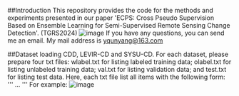 ##Introduction
This repository provides the code for the methods and experiments presented in our paper 'ECPS: Cross Pseudo Supervision Based on Ensemble Learning for Semi-Supervised Remote Sensing Change Detection'. (TGRS2024)
![image](https://github.com/TangXu-Group/ECPS/assets/74549002/e054afe5-0c60-4840-a560-c9f833f0b4bf)
If you have any questions, you can send me an email. My mail address is yqunyang@163.com

##Dataset loading
CDD, LEVIR-CD and SYSU-CD.
For each dataset, please prepare four txt files:
wlabel.txt for listing labeled training data;
olabel.txt for listing unlabeled training data;
val.txt for listing validation data; and
test.txt for listing test data.
Here, each txt file list all items with the following form:
'''
<the path of time1 image> <the path of time2 image> <the path of label>
<the path of time1 image> <the path of time2 image> <the path of label>
...
<the path of time1 image> <the path of time2 image> <the path of label>
'''
For example:
![image](https://github.com/TangXu-Group/ECPS/assets/74549002/9c9901f9-3364-4e0f-aed8-b056bba19852)


